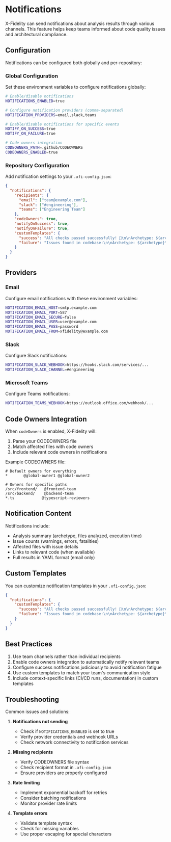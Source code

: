 # Notifications

X-Fidelity can send notifications about analysis results through various channels. This feature helps keep teams informed about code quality issues and architectural compliance.

## Configuration

Notifications can be configured both globally and per-repository:

### Global Configuration

Set these environment variables to configure notifications globally:

```bash
# Enable/disable notifications
NOTIFICATIONS_ENABLED=true

# Configure notification providers (comma-separated)
NOTIFICATION_PROVIDERS=email,slack,teams

# Enable/disable notifications for specific events
NOTIFY_ON_SUCCESS=true
NOTIFY_ON_FAILURE=true

# Code owners integration
CODEOWNERS_PATH=.github/CODEOWNERS
CODEOWNERS_ENABLED=true
```

### Repository Configuration

Add notification settings to your `.xfi-config.json`:

```json
{
  "notifications": {
    "recipients": {
      "email": ["team@example.com"],
      "slack": ["#engineering"],
      "teams": ["Engineering Team"]
    },
    "codeOwners": true,
    "notifyOnSuccess": true,
    "notifyOnFailure": true,
    "customTemplates": {
      "success": "All checks passed successfully! 🎉\n\nArchetype: ${archetype}\nFiles analyzed: ${fileCount}\nExecution time: ${executionTime}s",
      "failure": "Issues found in codebase:\n\nArchetype: ${archetype}\nTotal issues: ${totalIssues}\n- Warnings: ${warningCount}\n- Errors: ${errorCount}\n- Fatalities: ${fatalityCount}\n\nAffected files:\n${affectedFiles}"
    }
  }
}
```

## Providers

### Email

Configure email notifications with these environment variables:

```bash
NOTIFICATION_EMAIL_HOST=smtp.example.com
NOTIFICATION_EMAIL_PORT=587
NOTIFICATION_EMAIL_SECURE=false
NOTIFICATION_EMAIL_USER=user@example.com
NOTIFICATION_EMAIL_PASS=password
NOTIFICATION_EMAIL_FROM=xfidelity@example.com
```

### Slack

Configure Slack notifications:

```bash
NOTIFICATION_SLACK_WEBHOOK=https://hooks.slack.com/services/...
NOTIFICATION_SLACK_CHANNEL=#engineering
```

### Microsoft Teams

Configure Teams notifications:

```bash
NOTIFICATION_TEAMS_WEBHOOK=https://outlook.office.com/webhook/...
```

## Code Owners Integration

When `codeOwners` is enabled, X-Fidelity will:

1. Parse your CODEOWNERS file
2. Match affected files with code owners
3. Include relevant code owners in notifications

Example CODEOWNERS file:

```
# Default owners for everything
*       @global-owner1 @global-owner2

# Owners for specific paths
/src/frontend/   @frontend-team
/src/backend/    @backend-team
*.ts            @typescript-reviewers
```

## Notification Content

Notifications include:

- Analysis summary (archetype, files analyzed, execution time)
- Issue counts (warnings, errors, fatalities)
- Affected files with issue details
- Links to relevant code (when available)
- Full results in YAML format (email only)

## Custom Templates

You can customize notification templates in your `.xfi-config.json`:

```json
{
  "notifications": {
    "customTemplates": {
      "success": "All checks passed successfully! 🎉\n\nArchetype: ${archetype}\nFiles analyzed: ${fileCount}\nExecution time: ${executionTime}s",
      "failure": "Issues found in codebase:\n\nArchetype: ${archetype}\nTotal issues: ${totalIssues}\n- Warnings: ${warningCount}\n- Errors: ${errorCount}\n- Fatalities: ${fatalityCount}\n\nAffected files:\n${affectedFiles}"
    }
  }
}
```

## Best Practices

1. Use team channels rather than individual recipients
2. Enable code owners integration to automatically notify relevant teams
3. Configure success notifications judiciously to avoid notification fatigue
4. Use custom templates to match your team's communication style
5. Include context-specific links (CI/CD runs, documentation) in custom templates

## Troubleshooting

Common issues and solutions:

1. **Notifications not sending**
   - Check if `NOTIFICATIONS_ENABLED` is set to true
   - Verify provider credentials and webhook URLs
   - Check network connectivity to notification services

2. **Missing recipients**
   - Verify CODEOWNERS file syntax
   - Check recipient format in `.xfi-config.json`
   - Ensure providers are properly configured

3. **Rate limiting**
   - Implement exponential backoff for retries
   - Consider batching notifications
   - Monitor provider rate limits

4. **Template errors**
   - Validate template syntax
   - Check for missing variables
   - Use proper escaping for special characters
